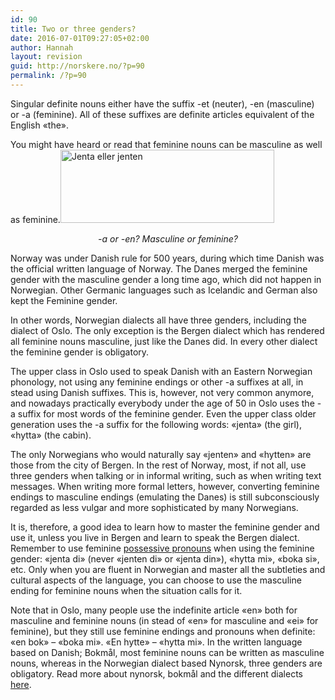 ```yaml
---
id: 90
title: Two or three genders?
date: 2016-07-01T09:27:05+02:00
author: Hannah
layout: revision
guid: http://norskere.no/?p=90
permalink: /?p=90
---
```

Singular definite nouns either have the suffix -et (neuter), -en (masculine) or -a (feminine). All of these suffixes are definite articles equivalent of the English &laquo;the&raquo;.

You might have heard or read that feminine nouns can be masculine as well as feminine.<img loading="lazy" class="wp-image-56 aligncenter" src="http://norskere.no/wp-content/uploads/2014/03/image-1024x350.jpg" alt="Jenta eller jenten" width="342" height="117" srcset="http://norskere.no/wp-content/uploads/2014/03/image-1024x350.jpg 1024w, http://norskere.no/wp-content/uploads/2014/03/image-300x102.jpg 300w, http://norskere.no/wp-content/uploads/2014/03/image.jpg 2048w" sizes="(max-width: 342px) 100vw, 342px" />

<p style="text-align: center;">
  <em>-a or -en? Masculine or feminine?</em>
</p>

Norway was under Danish rule for 500 years, during which time Danish was the official written language of Norway. The Danes merged the feminine gender with the masculine gender a long time ago, which did not happen in Norwegian. Other Germanic languages such as Icelandic and German also kept the Feminine gender.

In other words, Norwegian dialects all have three genders, including the dialect of Oslo. The only exception is the Bergen dialect which has rendered all feminine nouns masculine, just like the Danes did. In every other dialect the feminine gender is obligatory.

The upper class in Oslo used to speak Danish with an Eastern Norwegian phonology, not using any feminine endings or other -a suffixes at all, in stead using Danish suffixes. This is, however, not very common anymore, and nowadays practically everybody under the age of 50 in Oslo uses the -a suffix for most words of the feminine gender. Even the upper class older generation uses the -a suffix for the following words: &laquo;jenta&raquo; (the girl), &laquo;hytta&raquo; (the cabin).

The only Norwegians who would naturally say &laquo;jenten&raquo; and &laquo;hytten&raquo; are those from the city of Bergen. In the rest of Norway, most, if not all, use three genders when talking or in informal writing, such as when writing text messages. When writing more formal letters, however, converting feminine endings to masculine endings (emulating the Danes) is still subconsciously regarded as less vulgar and more sophisticated by many Norwegians.

It is, therefore, a good idea to learn how to master the feminine gender and use it, unless you live in Bergen and learn to speak the Bergen dialect. Remember to use feminine [possessive pronouns](http://norskere.no/?p=36) when using the feminine gender: &laquo;jenta di&raquo; (never &laquo;jenten di&raquo; or &laquo;jenta din&raquo;), &laquo;hytta mi&raquo;, &laquo;boka si&raquo;, etc. Only when you are fluent in Norwegian and master all the subtleties and cultural aspects of the language, you can choose to use the masculine ending for feminine nouns when the situation calls for it.

Note that in Oslo, many people use the indefinite article &laquo;en&raquo; both for masculine and feminine nouns (in stead of &laquo;en&raquo; for masculine and &laquo;ei&raquo; for feminine), but they still use feminine endings and pronouns when definite: &laquo;en bok&raquo; &#8211; &laquo;boka mi&raquo;. &laquo;En hytte&raquo; &#8211; &laquo;hytta mi&raquo;. In the written language based on Danish; Bokmål, most feminine nouns can be written as masculine nouns, whereas in the Norwegian dialect based Nynorsk, three genders are obligatory. Read more about nynorsk, bokmål and the different dialects [here](http://norskere.no/?p=81).

&nbsp;